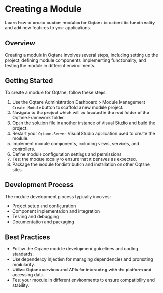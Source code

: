 # Creating a Module

Learn how to create custom modules for Oqtane to extend its functionality and add new features to your applications.

## Overview

Creating a module in Oqtane involves several steps, including setting up the project, defining module components, implementing functionality, and testing the module in different environments.

## Getting Started

To create a module for Oqtane, follow these steps:

1. Use the Oqtane Administration Dashboard > Module Management `Create Module` button to scaffold a new module project.
2. Navigate to the project which will be located in the root folder of the Oqtane.Framework folder.
3. Open the solution file in another instance of Visual Studio and build the project.
4. Restart your `Oqtane.Server` Visual Studio application used to create the module.
5. Implement module components, including views, services, and controllers.
6. Define module configuration settings and permissions.
7. Test the module locally to ensure that it behaves as expected.
8. Package the module for distribution and installation on other Oqtane sites.

## Development Process

The module development process typically involves:

- Project setup and configuration
- Component implementation and integration
- Testing and debugging
- Documentation and packaging

## Best Practices

- Follow the Oqtane module development guidelines and coding standards.
- Use dependency injection for managing dependencies and promoting modularity.
- Utilize Oqtane services and APIs for interacting with the platform and accessing data.
- Test your module in different environments to ensure compatibility and stability.
